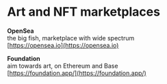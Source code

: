 # Art and NFT marketplaces

**OpenSea**\
the big fish, marketplace with wide spectrum\
[https://opensea.io](https://opensea.io)



**Foundation**\
aim towards art, on Ethereum and Base\
[https://foundation.app/](https://foundation.app/)

